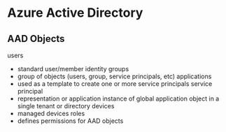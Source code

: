 # Azure Active Directory

## AAD Objects

users
- standard user/member identity
groups
- group of objects (users, group, service principals, etc)
applications
- used as a template to create one or more service principals
service principal
- representation or application instance of global application object in a single tenant or directory
devices
- managed devices 
roles
- defines permissions for AAD objects
